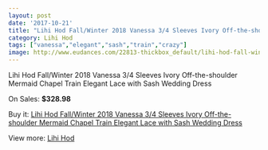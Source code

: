```yaml
---
layout: post
date: '2017-10-21'
title: "Lihi Hod Fall/Winter 2018 Vanessa 3/4 Sleeves Ivory Off-the-shoulder Mermaid Chapel Train Elegant Lace with Sash Wedding Dress"
category: Lihi Hod
tags: ["vanessa","elegant","sash","train","crazy"]
image: http://www.eudances.com/22813-thickbox_default/lihi-hod-fall-winter-2018-vanessa-3-4-sleeves-ivory-off-the-shoulder-mermaid-chapel-train-elegant-lace-with-sash-wedding-dress.jpg
---
```

Lihi Hod Fall/Winter 2018 Vanessa 3/4 Sleeves Ivory Off-the-shoulder Mermaid Chapel Train Elegant Lace with Sash Wedding Dress

On Sales: **$328.98**
<a href="https://www.eudances.com/en/lihi-hod/7300-lihi-hod-fall-winter-2018-vanessa-3-4-sleeves-ivory-off-the-shoulder-mermaid-chapel-train-elegant-lace-with-sash-wedding-dress.html"><amp-img layout="responsive" width="600" height="600" src="//www.eudances.com/22813-thickbox_default/lihi-hod-fall-winter-2018-vanessa-3-4-sleeves-ivory-off-the-shoulder-mermaid-chapel-train-elegant-lace-with-sash-wedding-dress.jpg" alt="Lihi Hod Fall/Winter 2018 Vanessa 3/4 Sleeves Ivory Off-the-shoulder Mermaid Chapel Train Elegant Lace with Sash Wedding Dress 0" /></a>
<a href="https://www.eudances.com/en/lihi-hod/7300-lihi-hod-fall-winter-2018-vanessa-3-4-sleeves-ivory-off-the-shoulder-mermaid-chapel-train-elegant-lace-with-sash-wedding-dress.html"><amp-img layout="responsive" width="600" height="600" src="//www.eudances.com/22818-thickbox_default/lihi-hod-fall-winter-2018-vanessa-3-4-sleeves-ivory-off-the-shoulder-mermaid-chapel-train-elegant-lace-with-sash-wedding-dress.jpg" alt="Lihi Hod Fall/Winter 2018 Vanessa 3/4 Sleeves Ivory Off-the-shoulder Mermaid Chapel Train Elegant Lace with Sash Wedding Dress 1" /></a>
<a href="https://www.eudances.com/en/lihi-hod/7300-lihi-hod-fall-winter-2018-vanessa-3-4-sleeves-ivory-off-the-shoulder-mermaid-chapel-train-elegant-lace-with-sash-wedding-dress.html"><amp-img layout="responsive" width="600" height="600" src="//www.eudances.com/22817-thickbox_default/lihi-hod-fall-winter-2018-vanessa-3-4-sleeves-ivory-off-the-shoulder-mermaid-chapel-train-elegant-lace-with-sash-wedding-dress.jpg" alt="Lihi Hod Fall/Winter 2018 Vanessa 3/4 Sleeves Ivory Off-the-shoulder Mermaid Chapel Train Elegant Lace with Sash Wedding Dress 2" /></a>
<a href="https://www.eudances.com/en/lihi-hod/7300-lihi-hod-fall-winter-2018-vanessa-3-4-sleeves-ivory-off-the-shoulder-mermaid-chapel-train-elegant-lace-with-sash-wedding-dress.html"><amp-img layout="responsive" width="600" height="600" src="//www.eudances.com/22816-thickbox_default/lihi-hod-fall-winter-2018-vanessa-3-4-sleeves-ivory-off-the-shoulder-mermaid-chapel-train-elegant-lace-with-sash-wedding-dress.jpg" alt="Lihi Hod Fall/Winter 2018 Vanessa 3/4 Sleeves Ivory Off-the-shoulder Mermaid Chapel Train Elegant Lace with Sash Wedding Dress 3" /></a>
<a href="https://www.eudances.com/en/lihi-hod/7300-lihi-hod-fall-winter-2018-vanessa-3-4-sleeves-ivory-off-the-shoulder-mermaid-chapel-train-elegant-lace-with-sash-wedding-dress.html"><amp-img layout="responsive" width="600" height="600" src="//www.eudances.com/22815-thickbox_default/lihi-hod-fall-winter-2018-vanessa-3-4-sleeves-ivory-off-the-shoulder-mermaid-chapel-train-elegant-lace-with-sash-wedding-dress.jpg" alt="Lihi Hod Fall/Winter 2018 Vanessa 3/4 Sleeves Ivory Off-the-shoulder Mermaid Chapel Train Elegant Lace with Sash Wedding Dress 4" /></a>
<a href="https://www.eudances.com/en/lihi-hod/7300-lihi-hod-fall-winter-2018-vanessa-3-4-sleeves-ivory-off-the-shoulder-mermaid-chapel-train-elegant-lace-with-sash-wedding-dress.html"><amp-img layout="responsive" width="600" height="600" src="//www.eudances.com/22814-thickbox_default/lihi-hod-fall-winter-2018-vanessa-3-4-sleeves-ivory-off-the-shoulder-mermaid-chapel-train-elegant-lace-with-sash-wedding-dress.jpg" alt="Lihi Hod Fall/Winter 2018 Vanessa 3/4 Sleeves Ivory Off-the-shoulder Mermaid Chapel Train Elegant Lace with Sash Wedding Dress 5" /></a>

Buy it: [Lihi Hod Fall/Winter 2018 Vanessa 3/4 Sleeves Ivory Off-the-shoulder Mermaid Chapel Train Elegant Lace with Sash Wedding Dress](https://www.eudances.com/en/lihi-hod/7300-lihi-hod-fall-winter-2018-vanessa-3-4-sleeves-ivory-off-the-shoulder-mermaid-chapel-train-elegant-lace-with-sash-wedding-dress.html "Lihi Hod Fall/Winter 2018 Vanessa 3/4 Sleeves Ivory Off-the-shoulder Mermaid Chapel Train Elegant Lace with Sash Wedding Dress")

View more: [Lihi Hod](https://www.eudances.com/en/112-lihi-hod "Lihi Hod")